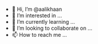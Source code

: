 - 👋 Hi, I’m @aalikhaan
- 👀 I’m interested in ...
- 🌱 I’m currently learning ...
- 💞️ I’m looking to collaborate on ...
- 📫 How to reach me ...

<!---
aalikhaan/aalikhaan is a ✨ special ✨ repository because its `README.md` (this file) appears on your GitHub profile.
You can click the Preview link to take a look at your changes.
--->
